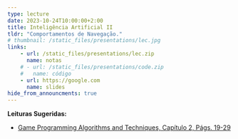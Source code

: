 ```yaml
---
type: lecture
date: 2023-10-24T10:00:00+2:00
title: Inteligência Artificial II
tldr: "Comportamentos de Navegação."
# thumbnail: /static_files/presentations/lec.jpg
links: 
    - url: /static_files/presentations/lec.zip
      name: notas
    # - url: /static_files/presentations/code.zip
    #   name: código
    - url: https://google.com
      name: slides
hide_from_announcments: true
---
```

**Leituras Sugeridas:**
- [Game Programming Algorithms and Techniques, Capítulo 2, Págs. 19-29](https://gameprogrammingpatterns.com/game-loop.html)
